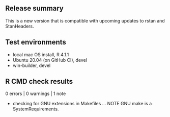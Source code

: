 ## Release summary

This is a new version that is compatible with upcoming updates to rstan and StanHeaders.

## Test environments

* local mac OS install, R 4.1.1
* Ubuntu 20.04 (on GitHub CI), devel
* win-builder, devel

## R CMD check results

0 errors | 0 warnings | 1 note

* checking for GNU extensions in Makefiles ... NOTE
  GNU make is a SystemRequirements.
